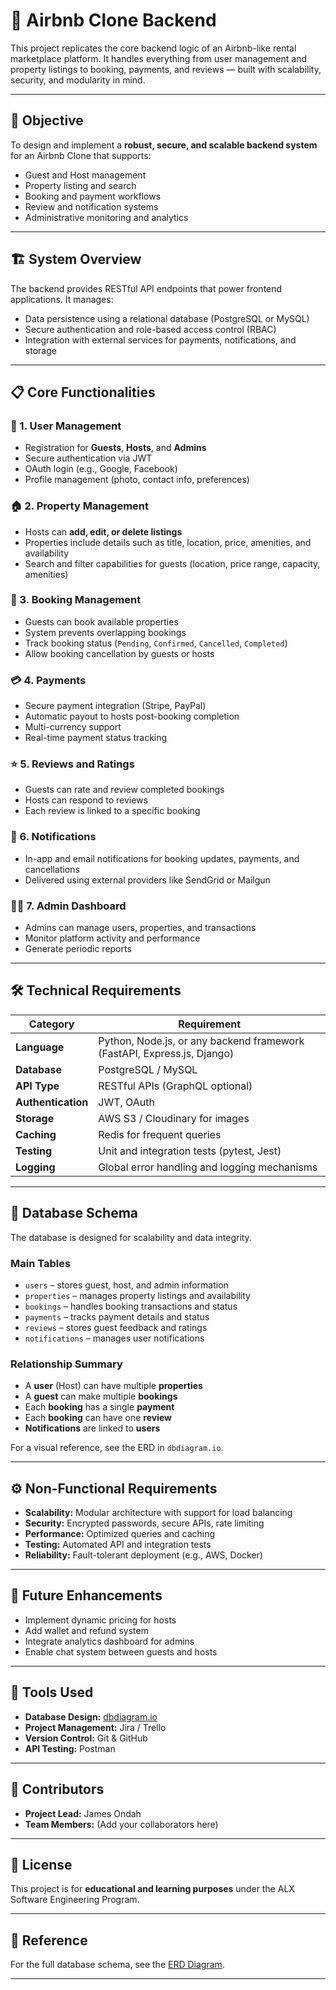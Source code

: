 # 🏡 Airbnb Clone Backend

This project replicates the core backend logic of an Airbnb-like rental marketplace platform. It handles everything from user management and property listings to booking, payments, and reviews — built with scalability, security, and modularity in mind.

---

## 🎯 Objective

To design and implement a **robust, secure, and scalable backend system** for an Airbnb Clone that supports:
- Guest and Host management
- Property listing and search
- Booking and payment workflows
- Review and notification systems
- Administrative monitoring and analytics

---

## 🏗️ System Overview

The backend provides RESTful API endpoints that power frontend applications. It manages:
- Data persistence using a relational database (PostgreSQL or MySQL)
- Secure authentication and role-based access control (RBAC)
- Integration with external services for payments, notifications, and storage

---

## 📋 Core Functionalities

### 👤 1. User Management
- Registration for **Guests**, **Hosts**, and **Admins**
- Secure authentication via JWT
- OAuth login (e.g., Google, Facebook)
- Profile management (photo, contact info, preferences)

### 🏠 2. Property Management
- Hosts can **add, edit, or delete listings**
- Properties include details such as title, location, price, amenities, and availability
- Search and filter capabilities for guests (location, price range, capacity, amenities)

### 📅 3. Booking Management
- Guests can book available properties
- System prevents overlapping bookings
- Track booking status (`Pending`, `Confirmed`, `Cancelled`, `Completed`)
- Allow booking cancellation by guests or hosts

### 💳 4. Payments
- Secure payment integration (Stripe, PayPal)
- Automatic payout to hosts post-booking completion
- Multi-currency support
- Real-time payment status tracking

### ⭐ 5. Reviews and Ratings
- Guests can rate and review completed bookings
- Hosts can respond to reviews
- Each review is linked to a specific booking

### 🔔 6. Notifications
- In-app and email notifications for booking updates, payments, and cancellations
- Delivered using external providers like SendGrid or Mailgun

### 🧑‍💻 7. Admin Dashboard
- Admins can manage users, properties, and transactions
- Monitor platform activity and performance
- Generate periodic reports

---

## 🛠️ Technical Requirements

| Category | Requirement |
|-----------|--------------|
| **Language** | Python, Node.js, or any backend framework (FastAPI, Express.js, Django) |
| **Database** | PostgreSQL / MySQL |
| **API Type** | RESTful APIs (GraphQL optional) |
| **Authentication** | JWT, OAuth |
| **Storage** | AWS S3 / Cloudinary for images |
| **Caching** | Redis for frequent queries |
| **Testing** | Unit and integration tests (pytest, Jest) |
| **Logging** | Global error handling and logging mechanisms |

---

## 🧱 Database Schema

The database is designed for scalability and data integrity.

### Main Tables
- `users` – stores guest, host, and admin information  
- `properties` – manages property listings and availability  
- `bookings` – handles booking transactions and status  
- `payments` – tracks payment details and status  
- `reviews` – stores guest feedback and ratings  
- `notifications` – manages user notifications  

### Relationship Summary
- A **user** (Host) can have multiple **properties**
- A **guest** can make multiple **bookings**
- Each **booking** has a single **payment**
- Each **booking** can have one **review**
- **Notifications** are linked to **users**

For a visual reference, see the ERD in `dbdiagram.io`.

---

## ⚙️ Non-Functional Requirements

- **Scalability:** Modular architecture with support for load balancing  
- **Security:** Encrypted passwords, secure APIs, rate limiting  
- **Performance:** Optimized queries and caching  
- **Testing:** Automated API and integration tests  
- **Reliability:** Fault-tolerant deployment (e.g., AWS, Docker)  

---

## 🚀 Future Enhancements
- Implement dynamic pricing for hosts  
- Add wallet and refund system  
- Integrate analytics dashboard for admins  
- Enable chat system between guests and hosts  

---

## 🧩 Tools Used
- **Database Design:** [dbdiagram.io](https://dbdiagram.io)  
- **Project Management:** Jira / Trello  
- **Version Control:** Git & GitHub  
- **API Testing:** Postman  

---

## 👥 Contributors
- **Project Lead:** James Ondah  
- **Team Members:** (Add your collaborators here)

---

## 📝 License
This project is for **educational and learning purposes** under the ALX Software Engineering Program.

---

## 📎 Reference
For the full database schema, see the [ERD Diagram](https://dbdiagram.io).

---
